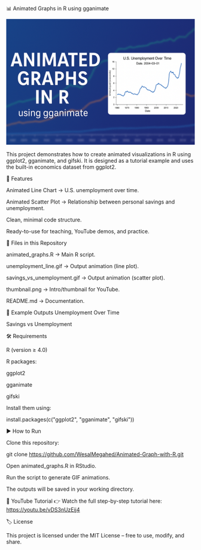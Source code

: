 📊 Animated Graphs in R using gganimate


![Banner](A_promotional_digital_banner_showcases_creating_an.png)

This project demonstrates how to create animated visualizations in R using ggplot2, gganimate, and gifski.
It is designed as a tutorial example and uses the built-in economics dataset from ggplot2.

🚀 Features

Animated Line Chart → U.S. unemployment over time.

Animated Scatter Plot → Relationship between personal savings and unemployment.

Clean, minimal code structure.

Ready-to-use for teaching, YouTube demos, and practice.

📂 Files in this Repository

animated_graphs.R → Main R script.

unemployment_line.gif → Output animation (line plot).

savings_vs_unemployment.gif → Output animation (scatter plot).

thumbnail.png → Intro/thumbnail for YouTube.

README.md → Documentation.

📖 Example Outputs
Unemployment Over Time

Savings vs Unemployment

🛠 Requirements

R (version ≥ 4.0)

R packages:

ggplot2

gganimate

gifski

Install them using:

install.packages(c("ggplot2", "gganimate", "gifski"))

▶️ How to Run

Clone this repository:

git clone https://github.com/WesalMegahed/Animated-Graph-with-R.git


Open animated_graphs.R in RStudio.

Run the script to generate GIF animations.

The outputs will be saved in your working directory.

🎥 YouTube Tutorial
👉 Watch the full step-by-step tutorial here: https://youtu.be/vDS3nUzEij4 

🏷 License

This project is licensed under the MIT License – free to use, modify, and share.
